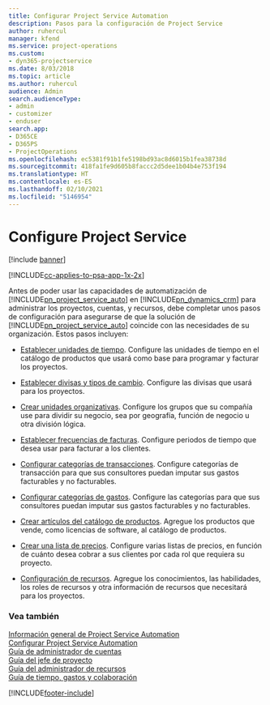 ```yaml
---
title: Configurar Project Service Automation
description: Pasos para la configuración de Project Service
author: ruhercul
manager: kfend
ms.service: project-operations
ms.custom:
- dyn365-projectservice
ms.date: 8/03/2018
ms.topic: article
ms.author: ruhercul
audience: Admin
search.audienceType:
- admin
- customizer
- enduser
search.app:
- D365CE
- D365PS
- ProjectOperations
ms.openlocfilehash: ec5381f91b1fe5198bd93ac8d6015b1fea38738d
ms.sourcegitcommit: 418fa1fe9d605b8faccc2d5dee1b04b4e753f194
ms.translationtype: HT
ms.contentlocale: es-ES
ms.lasthandoff: 02/10/2021
ms.locfileid: "5146954"
---
```

# <a name="configure-project-service"></a>Configure Project Service

[!include [banner](../includes/psa-now-project-operations.md)]

[!INCLUDE[cc-applies-to-psa-app-1x-2x](../includes/cc-applies-to-psa-app-1x-2x.md)]

Antes de poder usar las capacidades de automatización de [!INCLUDE[pn_project_service_auto](../includes/pn-project-service-auto.md)] en [!INCLUDE[pn_dynamics_crm](../includes/pn-dynamics-crm.md)] para administrar los proyectos, cuentas, y recursos, debe completar unos pasos de configuración para asegurarse de que la solución de [!INCLUDE[pn_project_service_auto](../includes/pn-project-service-auto.md)] coincide con las necesidades de su organización. Estos pasos incluyen:  
  
-   [Establecer unidades de tiempo](../psa/set-up-time-units.md). Configure las unidades de tiempo en el catálogo de productos que usará como base para programar y facturar los proyectos.  
  
-   [Establecer divisas y tipos de cambio](../psa/set-up-currencies-exchange-rates.md). Configure las divisas que usará para los proyectos.  
  
-   [Crear unidades organizativas](../psa/create-organizational-units.md). Configure los grupos que su compañía use para dividir su negocio, sea por geografía, función de negocio u otra división lógica.  
  
-   [Establecer frecuencias de facturas](../psa/set-up-invoice-frequencies.md). Configure periodos de tiempo que desea usar para facturar a los clientes.  
  
-   [Configurar categorías de transacciones](../psa/configure-transaction-categories.md). Configure categorías de transacción para que sus consultores puedan imputar sus gastos facturables y no facturables.  
  
-   [Configurar categorías de gastos](../psa/configure-expense-categories.md). Configure las categorías para que sus consultores puedan imputar sus gastos facturables y no facturables.  
  
-   [Crear artículos del catálogo de productos](../psa/create-product-catalog-items.md). Agregue los productos que vende, como licencias de software, al catálogo de productos.  
  
-   [Crear una lista de precios](../psa/create-price-list.md). Configure varias listas de precios, en función de cuánto desea cobrar a sus clientes por cada rol que requiera su proyecto.  
  
-   [Configuración de recursos](../psa/set-up-resources.md). Agregue los conocimientos, las habilidades, los roles de recursos y otra información de recursos que necesitará para los proyectos.  
  
### <a name="see-also"></a>Vea también  
 [Información general de Project Service Automation](../psa/overview.md)   
 [Configurar Project Service Automation](../psa/configure.md)   
 [Guía de administrador de cuentas](../psa/account-manager-guide.md)   
 [Guía del jefe de proyecto](../psa/project-manager-guide.md)   
 [Guía del administrador de recursos](../psa/resource-manager-guide.md)   
 [Guía de tiempo, gastos y colaboración](../psa/time-expense-collaboration-guide.md)


[!INCLUDE[footer-include](../includes/footer-banner.md)]